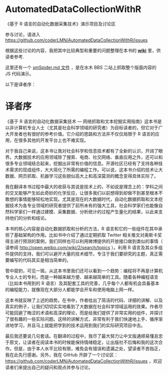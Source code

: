 # AutomatedDataCollectionWithR

《基于 R 语言的自动化数据采集技术》演示项目及讨论区

参与讨论，请进入 https://github.com/coderLMN/AutomatedDataCollectionWithR/issues 

根据这些讨论的内容，我把其中比较典型和重要的问题整理在本书的 [**wiki**](https://github.com/coderLMN/AutomatedDataCollectionWithR/wiki) 里，供读者参考.

这里还有一个 [smSpider.md 文件](https://github.com/coderLMN/AutomatedDataCollectionWithR/blob/master/smSpider.md) ，是在水木 BBS 二站上抓取整个版面内容的 JS 代码演示。

以下是译者序：


译者序
===

《基于 R 语言的自动化数据采集技术 — 网络抓取和文本挖掘实用指南》这本书是以非计算机专业人士（尤其是社会科学领域的研究者）为目标读者的，但它对于广大开发者也有很好的参考价值。它介绍的思路和方法并不仅仅局限于 R 语言的应用，在很多其他的开发平台上也不难实现。

对于我自己来说，这本书让我对社会科学和信息技术都有了全新的认识，开阔了眼界。大数据技术的应用领域除了搜索、电商、社交网络、垂直应用之外，还可以和很多专业领域结合起来，挖掘出非常有价值的信息。开源社区已经有了支持各种技术需求的现成组件，大大简化了所需的编程工作。可以说，这本书介绍的技术让大数据、网页抓取、机器学习这些貌似高大上和高深莫测的概念变得具体实际了。

我在翻译本书过程中最大的收获与其说是技术上的，不如说是理念上的：学科之间的交叉能够产生如此奇妙的化学反应，让很多我们以前想得到却做不到甚至根本不敢想的事情能够轻松地实现。尤其是现在的大数据时代，自动化数据抓取和文本挖掘技术为各专业领域的研究者提供了前所未有的强大工具，社会科学家们也能像自然科学家们一样通过建模、采集数据、分析统计的过程产生量化的结果，以此来支持他们的分析和结论。

本书的核心内容是自动化数据抓取和分析的方法，R 语言和它的一些组件在其中承担了基础架构的作用。比如书中介绍了通过定期抓取 Twitter 相关推文对奥斯卡奖得主进行预测的案例，我们同样也可以利用微博提供的开放接口做到类似的事情（ 请参阅 http://open.weibo.com/wiki/2/search/topics ）。利用 R 语言及其众多组件提供的支持，我们可以避开大量的技术细节，专注于我们要研究的主题，真正需要编写的代码其实是相当简单的。

管中窥豹，可见一斑。从这本书里我们还可以看到一个趋势：编程将不再是计算机专业人士的专利，而是一种越来越方便、越来越简单的工具。随着各种编程语言（比如本书用到的 R 语言）及其配套工具的完善，几乎每个人都有机会具备基本的编程能力，就像现在大部分人都能学会开车和使用电脑上网一样。

这本书就反映了上述的趋势。在书中，作者给出了简洁的代码、详细的讲解、以及真实的例子，让我们切切实实地看到了大数据在社会科学领域运用的效果。作者尽可能回避了晦涩的术语和高深的理论，而是给我们提供了非常实用的组件，并探讨了很有趣的一些实际问题。这样的讲解方式，非常有利于我们快速地上手、循序渐进地学习，并且马上就能把学到的技术运用到我们的实际研究项目中去。

最后我还要说几句套话。在翻译的过程中，我尽了最大努力让中文版通顺易懂且忠于原文，让读者在阅读本书的时候能保持情绪稳定，让出版社不后悔和我的这次合作。但是，由于本人水平比较有限，难免会有错误和遗漏之处，望读者不吝指正，我在此先行感谢。另外，我在 GitHub 开辟了一个讨论区：https://github.com/coderLMN/AutomatedDataCollectionWithR/issues ，欢迎读者们来提出自己的疑问和观点并参与讨论。
